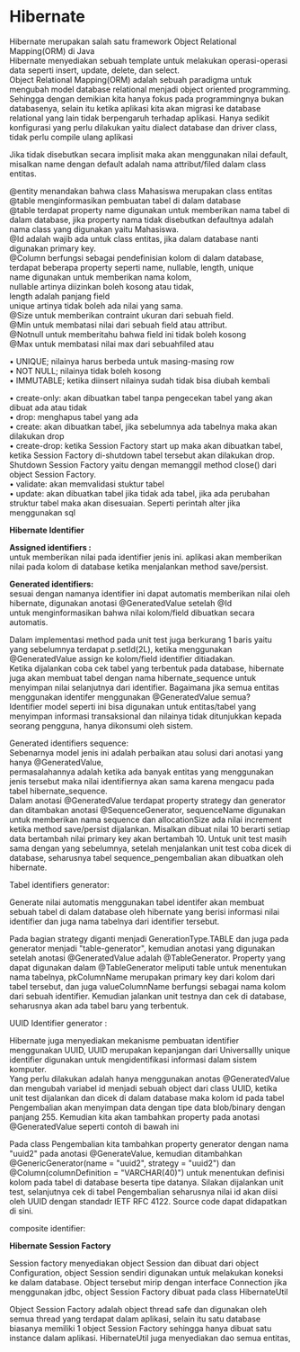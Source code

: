 # Hibernate

 Hibernate merupakan salah satu framework Object Relational Mapping(ORM) di Java <br>
 Hibernate menyediakan sebuah template untuk melakukan operasi-operasi data seperti insert, update, delete, dan select. <br>
 Object Relational Mapping(ORM) adalah sebuah paradigma untuk mengubah model database relational menjadi object oriented programming.
 Sehingga dengan demikian kita hanya fokus pada programmingnya bukan databasenya, selain itu ketika aplikasi kita akan migrasi ke database relational yang lain tidak berpengaruh terhadap aplikasi. Hanya sedikit konfigurasi yang perlu dilakukan yaitu dialect database dan driver class, tidak perlu compile ulang aplikasi <br>


Jika tidak disebutkan secara implisit maka akan menggunakan nilai default, misalkan name dengan default adalah nama attribut/filed dalam class entitas.

  @entity menandakan bahwa class Mahasiswa merupakan class entitas <br>
  @table menginformasikan pembuatan tabel di dalam database <br>
  @table terdapat property name digunakan untuk memberikan nama tabel di dalam database, jika property nama tidak disebutkan defaultnya adalah nama class yang digunakan yaitu Mahasiswa. <br>
  @Id adalah wajib ada untuk class entitas, jika dalam database nanti digunakan primary key. <br>
  @Column berfungsi sebagai pendefinisian kolom di dalam database, terdapat beberapa property seperti name, nullable, length, unique <br>
    name digunakan untuk memberikan nama kolom, <br>
    nullable artinya diizinkan boleh kosong atau tidak, <br>
    length adalah panjang field <br>
    unique artinya tidak boleh ada nilai yang sama. <br>
 @Size untuk memberikan contraint ukuran dari sebuah field. <br>
 @Min untuk membatasi nilai dari sebuah field atau attribut. <br>
 @Notnull untuk memberitahu bahwa field ini tidak boleh kosong <br>
 @Max untuk membatasi nilai max dari sebuahfiled atau  <br>

   • UNIQUE; nilainya harus berbeda untuk masing-masing row <br>
  • NOT NULL; nilainya tidak boleh kosong <br>
  • IMMUTABLE; ketika diinsert nilainya sudah tidak bisa diubah kembali <br>


 • create-only: akan dibuatkan tabel tanpa pengecekan tabel yang akan dibuat ada atau tidak <br>
  • drop: menghapus tabel yang ada <br>
  • create: akan dibuatkan tabel, jika sebelumnya ada tabelnya maka akan dilakukan drop <br>
  • create-drop: ketika Session Factory start up maka akan dibuatkan tabel, ketika Session Factory di-shutdown tabel tersebut akan dilakukan drop. Shutdown Session Factory yaitu dengan memanggil method close() dari object Session Factory. <br>
  • validate: akan memvalidasi stuktur tabel<br>
  • update: akan dibuatkan tabel jika tidak ada tabel, jika ada perubahan struktur tabel maka akan disesuaian. Seperti perintah alter jika menggunakan sql <br>


   **Hibernate Identifier <br>**

   **Assigned identifiers :** <br>
   untuk memberikan nilai pada identifier    jenis ini. aplikasi akan memberikan nilai pada kolom di database ketika menjalankan method save/persist.<br>

   **Generated identifiers:** <br>
   sesuai dengan namanya identifier ini dapat automatis memberikan nilai oleh  hibernate, digunakan anotasi @GeneratedValue setelah @Id <br>
   untuk menginformasikan bahwa nilai kolom/field dibuatkan secara automatis. <br>
  
   Dalam implementasi method pada unit test juga berkurang 1 baris yaitu yang sebelumnya terdapat p.setId(2L), ketika menggunakan @GeneratedValue  assign ke kolom/field identifier ditiadakan.  <br>
   Ketika dijalankan coba cek  tabel yang terbentuk pada database, hibernate juga akan membuat tabel  dengan nama hibernate_sequence untuk menyimpan nilai selanjutnya dari identifier. Bagaimana jika semua entitas menggunakan  identifer menggunakan @GeneratedValue semua?<br>
   Identifier model seperti ini bisa digunakan untuk entitas/tabel yang  menyimpan informasi transaksional dan nilainya tidak ditunjukkan kepada  seorang pengguna, hanya dikonsumi oleh sistem. <br>


   Generated identifiers sequence: <br>
   Sebenarnya model jenis ini adalah perbaikan atau solusi dari anotasi yang hanya @GeneratedValue,   <br>
    permasalahannya    adalah ketika ada banyak entitas yang menggunakan jenis tersebut maka nilai identifiernya akan sama karena mengacu pada tabel hibernate_sequence. <br>
   Dalam anotasi @GeneratedValue terdapat property strategy dan generator dan ditambakan anotasi @SequenceGenerator, sequenceName digunakan untuk memberikan nama sequence dan allocationSize ada nilai increment ketika method save/persist dijalankan. Misalkan dibuat nilai 10 berarti setiap data bertambah nilai primary key akan bertambah 10. Untuk unit test masih sama dengan yang sebelumnya, setelah menjalankan unit test coba dicek di database, seharusnya tabel sequence_pengembalian akan dibuatkan oleh hibernate. <br>


   Tabel identifiers generator: <br>

   Generate nilai automatis menggunakan tabel identifer akan membuat sebuah tabel di dalam database oleh hibernate yang berisi informasi nilai identifier dan juga nama tabelnya dari identifier tersebut. <br>

   Pada bagian strategy diganti menjadi GenerationType.TABLE dan juga pada generator menjadi "table-generator", kemudian anotasi yang digunakan setelah anotasi @GeneratedValue adalah @TableGenerator. Property yang dapat digunakan dalam @TableGenerator meliputi table untuk menentukan nama tabelnya, pkColumnName merupakan primary key dari kolom dari tabel tersebut, dan juga valueColumnName berfungsi sebagai nama kolom dari sebuah identifier. Kemudian jalankan unit testnya dan cek di database, seharusnya akan ada tabel baru yang terbentuk. <br>

   UUID Identifier generator : <br>

   Hibernate juga menyediakan mekanisme pembuatan identifier menggunakan UUID, UUID merupakan kepanjangan dari Universallly unique identifier digunakan untuk mengidentifikasi informasi dalam sistem komputer. <br>
   Yang perlu dilakukan adalah hanya menggunakan anotas @GeneratedValue dan mengubah variabel id menjadi sebuah object dari class UUID, ketika unit test dijalankan dan dicek di dalam database maka kolom id pada tabel Pengembalian akan menyimpan data dengan tipe data blob/binary dengan panjang 255. Kemudian kita akan tambahkan property pada anotasi @GeneratedValue seperti contoh di bawah ini <br>

   Pada class Pengembalian kita tambahkan property generator dengan nama "uuid2" pada anotasi @GenerateValue, kemudian ditambahkan @GenericGenerator(name = "uuid2", strategy = "uuid2") dan @Column(columnDefinition = "VARCHAR(40)") untuk menentukan definisi kolom pada tabel di database beserta tipe datanya. Silakan dijalankan unit test, selanjutnya cek di tabel Pengembalian seharusnya nilai id akan diisi oleh UUID dengan standadr IETF RFC 4122. Source code dapat didapatkan di sini. <br>


composite identifier: <br>


 **Hibernate Session Factory**<br>

 Session factory menyediakan object Session dan dibuat dari object Configuration, object Session sendiri digunakan untuk melakukan koneksi ke dalam database. Object tersebut mirip dengan interface Connection jika menggunakan jdbc, object Session Factory dibuat pada class HibernateUtil <br>

 Object Session Factory adalah object thread safe dan digunakan oleh semua thread yang terdapat dalam aplikasi, selain itu satu database biasanya memiliki 1 object Session Factory sehingga hanya dibuat satu instance dalam aplikasi. HibernateUtil juga menyediakan dao semua entitas, <br>




